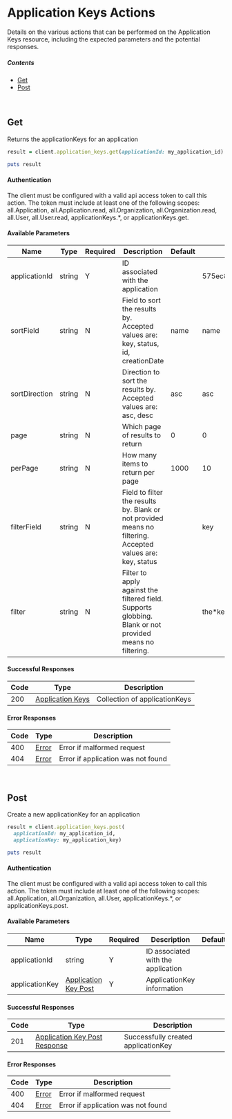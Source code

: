 # Application Keys Actions

Details on the various actions that can be performed on the
Application Keys resource, including the expected
parameters and the potential responses.

##### Contents

*   [Get](#get)
*   [Post](#post)

<br/>

## Get

Returns the applicationKeys for an application

```ruby
result = client.application_keys.get(applicationId: my_application_id)

puts result
```

#### Authentication
The client must be configured with a valid api access token to call this
action. The token must include at least one of the following scopes:
all.Application, all.Application.read, all.Organization, all.Organization.read, all.User, all.User.read, applicationKeys.*, or applicationKeys.get.

#### Available Parameters

| Name | Type | Required | Description | Default | Example |
| ---- | ---- | -------- | ----------- | ------- | ------- |
| applicationId | string | Y | ID associated with the application |  | 575ec8687ae143cd83dc4a97 |
| sortField | string | N | Field to sort the results by. Accepted values are: key, status, id, creationDate | name | name |
| sortDirection | string | N | Direction to sort the results by. Accepted values are: asc, desc | asc | asc |
| page | string | N | Which page of results to return | 0 | 0 |
| perPage | string | N | How many items to return per page | 1000 | 10 |
| filterField | string | N | Field to filter the results by. Blank or not provided means no filtering. Accepted values are: key, status |  | key |
| filter | string | N | Filter to apply against the filtered field. Supports globbing. Blank or not provided means no filtering. |  | the*key |

#### Successful Responses

| Code | Type | Description |
| ---- | ---- | ----------- |
| 200 | [Application Keys](_schemas.md#application-keys) | Collection of applicationKeys |

#### Error Responses

| Code | Type | Description |
| ---- | ---- | ----------- |
| 400 | [Error](_schemas.md#error) | Error if malformed request |
| 404 | [Error](_schemas.md#error) | Error if application was not found |

<br/>

## Post

Create a new applicationKey for an application

```ruby
result = client.application_keys.post(
  applicationId: my_application_id,
  applicationKey: my_application_key)

puts result
```

#### Authentication
The client must be configured with a valid api access token to call this
action. The token must include at least one of the following scopes:
all.Application, all.Organization, all.User, applicationKeys.*, or applicationKeys.post.

#### Available Parameters

| Name | Type | Required | Description | Default | Example |
| ---- | ---- | -------- | ----------- | ------- | ------- |
| applicationId | string | Y | ID associated with the application |  | 575ec8687ae143cd83dc4a97 |
| applicationKey | [Application Key Post](_schemas.md#application-key-post) | Y | ApplicationKey information |  | [Application Key Post Example](_schemas.md#application-key-post-example) |

#### Successful Responses

| Code | Type | Description |
| ---- | ---- | ----------- |
| 201 | [Application Key Post Response](_schemas.md#application-key-post-response) | Successfully created applicationKey |

#### Error Responses

| Code | Type | Description |
| ---- | ---- | ----------- |
| 400 | [Error](_schemas.md#error) | Error if malformed request |
| 404 | [Error](_schemas.md#error) | Error if application was not found |
